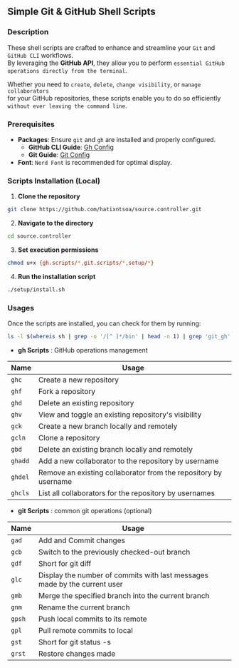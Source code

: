 ## Simple Git & GitHub Shell Scripts

### Description
These shell scripts are crafted to enhance and streamline your `Git` and `GitHub CLI` workflows.  
By leveraging the **GitHub API**, they allow you to perform ``essential GitHub operations directly from the terminal``.  
  
Whether you need to `create`, `delete`, `change visibility`, or `manage collaborators`  
for your GitHub repositories, these scripts enable you to do so efficiently  
``without ever leaving the command line``.

### Prerequisites
- **Packages**: Ensure `git` and `gh` are installed and properly configured.
  - **GitHub CLI Guide**: [Gh Config](config/gh_config.md)
  - **Git Guide**: [Git Config](config/git_config.md)
- **Font**: `Nerd Font` is recommended for optimal display.

### Scripts Installation (Local)

1. **Clone the repository**
  ```sh
  git clone https://github.com/hatixntsoa/source.controller.git
  ```
2. **Navigate to the directory**
  ```sh
  cd source.controller
  ```
3. **Set execution permissions**
  ```sh
  chmod u+x {gh.scripts/*,git.scripts/*,setup/*}
  ```
4. **Run the installation script**
  ```sh
  ./setup/install.sh
  ```

### Usages

Once the scripts are installed, you can check for them by running:
```sh
ls -l $(whereis sh | grep -o '/[^ ]*/bin' | head -n 1) | grep 'git_gh' | awk '{print $NF}' | xargs -n 1 basename | sed 's/\.sh$//'
```

- **gh Scripts** : GitHub operations management

| **Name** | **Usage** |
|----------|-----------|
| `ghc`    | Create a new repository |
| `ghf`    | Fork a repository |
| `ghd`    | Delete an existing repository |
| `ghv`    | View and toggle an existing repository's visibility |
| `gck`    | Create a new branch locally and remotely |
| `gcln`   | Clone a repository |
| `gbd`    | Delete an existing branch locally and remotely |
| `ghadd`  | Add a new collaborator to the repository by username |
| `ghdel`  | Remove an existing collaborator from the repository by username |
| `ghcls`  | List all collaborators for the repository by usernames |

- **git Scripts** : common git operations (optional)

| **Name** | **Usage** |
|----------|-----------|
| `gad`    | Add and Commit changes |
| `gcb`    | Switch to the previously checked-out branch |
| `gdf`    | Short for git diff |
| `glc`    | Display the number of commits with last messages made by the current user |
| `gmb`    | Merge the specified branch into the current branch |
| `gnm`    | Rename the current branch |
| `gpsh`   | Push local commits to its remote |
| `gpl`    | Pull remote commits to local |
| `gst`    | Short for git status -s |
| `grst`   | Restore changes made |
